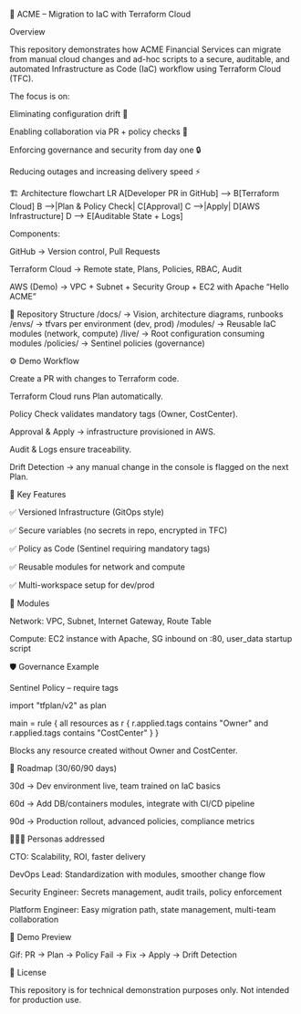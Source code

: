 🚀 ACME – Migration to IaC with Terraform Cloud


Overview

This repository demonstrates how ACME Financial Services can migrate from manual cloud changes and ad-hoc scripts to a secure, auditable, and automated Infrastructure as Code (IaC) workflow using Terraform Cloud (TFC).

The focus is on:

Eliminating configuration drift 🚫

Enabling collaboration via PR + policy checks 🤝

Enforcing governance and security from day one 🔒

Reducing outages and increasing delivery speed ⚡

🏗️ Architecture
flowchart LR
    A[Developer PR in GitHub] --> B[Terraform Cloud]
    B -->|Plan & Policy Check| C[Approval]
    C -->|Apply| D[AWS Infrastructure]
    D --> E[Auditable State + Logs]


Components:

GitHub → Version control, Pull Requests

Terraform Cloud → Remote state, Plans, Policies, RBAC, Audit

AWS (Demo) → VPC + Subnet + Security Group + EC2 with Apache “Hello ACME”

📂 Repository Structure
/docs/              -> Vision, architecture diagrams, runbooks
/envs/              -> tfvars per environment (dev, prod)
/modules/           -> Reusable IaC modules (network, compute)
/live/              -> Root configuration consuming modules
/policies/          -> Sentinel policies (governance)

⚙️ Demo Workflow

Create a PR with changes to Terraform code.

Terraform Cloud runs Plan automatically.

Policy Check validates mandatory tags (Owner, CostCenter).

Approval & Apply → infrastructure provisioned in AWS.

Audit & Logs ensure traceability.

Drift Detection → any manual change in the console is flagged on the next Plan.

🔑 Key Features

✅ Versioned Infrastructure (GitOps style)

✅ Secure variables (no secrets in repo, encrypted in TFC)

✅ Policy as Code (Sentinel requiring mandatory tags)

✅ Reusable modules for network and compute

✅ Multi-workspace setup for dev/prod

🧩 Modules

Network: VPC, Subnet, Internet Gateway, Route Table

Compute: EC2 instance with Apache, SG inbound on :80, user_data startup script

🛡️ Governance Example

Sentinel Policy – require tags

import "tfplan/v2" as plan

main = rule {
  all resources as r {
    r.applied.tags contains "Owner" and r.applied.tags contains "CostCenter"
  }
}


Blocks any resource created without Owner and CostCenter.

🚦 Roadmap (30/60/90 days)

30d → Dev environment live, team trained on IaC basics

60d → Add DB/containers modules, integrate with CI/CD pipeline

90d → Production rollout, advanced policies, compliance metrics

🧑‍🤝‍🧑 Personas addressed

CTO: Scalability, ROI, faster delivery

DevOps Lead: Standardization with modules, smoother change flow

Security Engineer: Secrets management, audit trails, policy enforcement

Platform Engineer: Easy migration path, state management, multi-team collaboration

📸 Demo Preview


Gif: PR → Plan → Policy Fail → Fix → Apply → Drift Detection

📜 License

This repository is for technical demonstration purposes only.
Not intended for production use.
